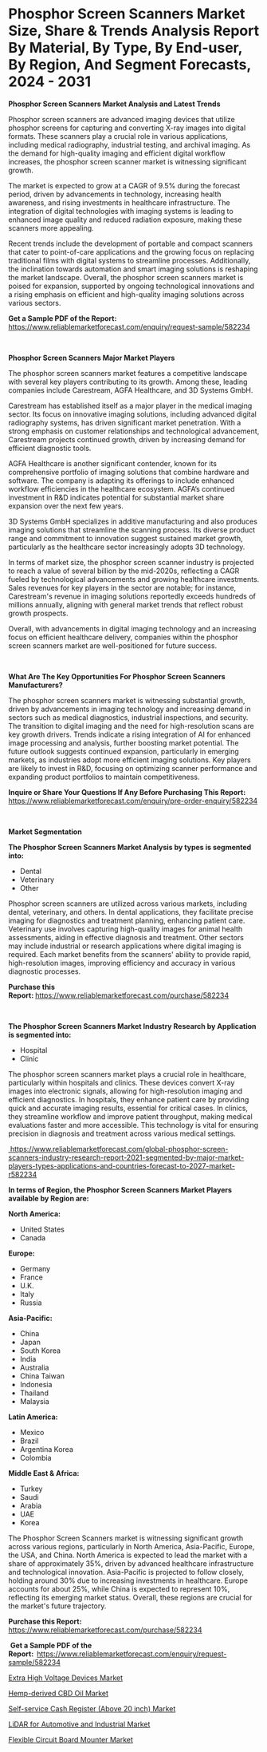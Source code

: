 <p><h1>Phosphor Screen Scanners Market Size, Share & Trends Analysis Report By Material, By Type, By End-user, By Region, And Segment Forecasts, 2024 - 2031</h1></p><p><strong>Phosphor Screen Scanners Market Analysis and Latest Trends</strong></p>
<p><p>Phosphor screen scanners are advanced imaging devices that utilize phosphor screens for capturing and converting X-ray images into digital formats. These scanners play a crucial role in various applications, including medical radiography, industrial testing, and archival imaging. As the demand for high-quality imaging and efficient digital workflow increases, the phosphor screen scanner market is witnessing significant growth. </p><p>The market is expected to grow at a CAGR of 9.5% during the forecast period, driven by advancements in technology, increasing health awareness, and rising investments in healthcare infrastructure. The integration of digital technologies with imaging systems is leading to enhanced image quality and reduced radiation exposure, making these scanners more appealing. </p><p>Recent trends include the development of portable and compact scanners that cater to point-of-care applications and the growing focus on replacing traditional films with digital systems to streamline processes. Additionally, the inclination towards automation and smart imaging solutions is reshaping the market landscape. Overall, the phosphor screen scanners market is poised for expansion, supported by ongoing technological innovations and a rising emphasis on efficient and high-quality imaging solutions across various sectors.</p></p>
<p><strong>Get a Sample PDF of the Report:&nbsp;</strong> <a href="https://www.reliablemarketforecast.com/enquiry/request-sample/582234?utm_campaign=1134&utm_medium=2&utm_source=Github&utm_content=ia&utm_term=12102024&utm_id=phosphor-screen-scanners">https://www.reliablemarketforecast.com/enquiry/request-sample/582234</a></p>
<p>&nbsp;</p>
<p><strong>Phosphor Screen Scanners Major Market Players</strong></p>
<p><p>The phosphor screen scanners market features a competitive landscape with several key players contributing to its growth. Among these, leading companies include Carestream, AGFA Healthcare, and 3D Systems GmbH.</p><p>Carestream has established itself as a major player in the medical imaging sector. Its focus on innovative imaging solutions, including advanced digital radiography systems, has driven significant market penetration. With a strong emphasis on customer relationships and technological advancement, Carestream projects continued growth, driven by increasing demand for efficient diagnostic tools.</p><p>AGFA Healthcare is another significant contender, known for its comprehensive portfolio of imaging solutions that combine hardware and software. The company is adapting its offerings to include enhanced workflow efficiencies in the healthcare ecosystem. AGFA’s continued investment in R&D indicates potential for substantial market share expansion over the next few years.</p><p>3D Systems GmbH specializes in additive manufacturing and also produces imaging solutions that streamline the scanning process. Its diverse product range and commitment to innovation suggest sustained market growth, particularly as the healthcare sector increasingly adopts 3D technology.</p><p>In terms of market size, the phosphor screen scanner industry is projected to reach a value of several billion by the mid-2020s, reflecting a CAGR fueled by technological advancements and growing healthcare investments. Sales revenues for key players in the sector are notable; for instance, Carestream's revenue in imaging solutions reportedly exceeds hundreds of millions annually, aligning with general market trends that reflect robust growth prospects.</p><p>Overall, with advancements in digital imaging technology and an increasing focus on efficient healthcare delivery, companies within the phosphor screen scanners market are well-positioned for future success.</p></p>
<p>&nbsp;</p>
<p><strong>What Are The Key Opportunities For Phosphor Screen Scanners Manufacturers?</strong></p>
<p><p>The phosphor screen scanners market is witnessing substantial growth, driven by advancements in imaging technology and increasing demand in sectors such as medical diagnostics, industrial inspections, and security. The transition to digital imaging and the need for high-resolution scans are key growth drivers. Trends indicate a rising integration of AI for enhanced image processing and analysis, further boosting market potential. The future outlook suggests continued expansion, particularly in emerging markets, as industries adopt more efficient imaging solutions. Key players are likely to invest in R&D, focusing on optimizing scanner performance and expanding product portfolios to maintain competitiveness.</p></p>
<p><strong>Inquire or Share Your Questions If Any Before Purchasing This Report:</strong> <a href="https://www.reliablemarketforecast.com/enquiry/pre-order-enquiry/582234?utm_campaign=1134&utm_medium=2&utm_source=Github&utm_content=ia&utm_term=12102024&utm_id=phosphor-screen-scanners">https://www.reliablemarketforecast.com/enquiry/pre-order-enquiry/582234</a></p>
<p>&nbsp;</p>
<p><strong>Market Segmentation</strong></p>
<p><strong>The Phosphor Screen Scanners Market Analysis by types is segmented into:</strong></p>
<p><ul><li>Dental</li><li>Veterinary</li><li>Other</li></ul></p>
<p><p>Phosphor screen scanners are utilized across various markets, including dental, veterinary, and others. In dental applications, they facilitate precise imaging for diagnostics and treatment planning, enhancing patient care. Veterinary use involves capturing high-quality images for animal health assessments, aiding in effective diagnosis and treatment. Other sectors may include industrial or research applications where digital imaging is required. Each market benefits from the scanners' ability to provide rapid, high-resolution images, improving efficiency and accuracy in various diagnostic processes.</p></p>
<p><strong>Purchase this Report:&nbsp;</strong><a href="https://www.reliablemarketforecast.com/purchase/582234?utm_campaign=1134&utm_medium=2&utm_source=Github&utm_content=ia&utm_term=12102024&utm_id=phosphor-screen-scanners">https://www.reliablemarketforecast.com/purchase/582234</a></p>
<p>&nbsp;</p>
<p><strong>The Phosphor Screen Scanners Market Industry Research by Application is segmented into:</strong></p>
<p><ul><li>Hospital</li><li>Clinic</li></ul></p>
<p><p>The phosphor screen scanners market plays a crucial role in healthcare, particularly within hospitals and clinics. These devices convert X-ray images into electronic signals, allowing for high-resolution imaging and efficient diagnostics. In hospitals, they enhance patient care by providing quick and accurate imaging results, essential for critical cases. In clinics, they streamline workflow and improve patient throughput, making medical evaluations faster and more accessible. This technology is vital for ensuring precision in diagnosis and treatment across various medical settings.</p></p>
<p><a href="https://www.reliablemarketforecast.com/global-phosphor-screen-scanners-industry-research-report-2021-segmented-by-major-market-players-types-applications-and-countries-forecast-to-2027-market-r582234?utm_campaign=1134&utm_medium=2&utm_source=Github&utm_content=ia&utm_term=12102024&utm_id=phosphor-screen-scanners">&nbsp;https://www.reliablemarketforecast.com/global-phosphor-screen-scanners-industry-research-report-2021-segmented-by-major-market-players-types-applications-and-countries-forecast-to-2027-market-r582234</a></p>
<p><strong>In terms of Region, the Phosphor Screen Scanners Market Players available by Region are:</strong></p>
<p>
    <p> <strong> North America: </strong>
        <ul>
            <li>United States</li>
            <li>Canada</li>
        </ul>
        </p> 
    <p> <strong> Europe: </strong>
        <ul>
            <li>Germany</li>
            <li>France</li>
            <li>U.K.</li>
            <li>Italy</li>
            <li>Russia</li>
        </ul>
        </p> 
    <p> <strong> Asia-Pacific: </strong>
        <ul>
            <li>China</li>
            <li>Japan</li>
            <li>South Korea</li>
            <li>India</li>
            <li>Australia</li>
            <li>China Taiwan</li>
            <li>Indonesia</li>
            <li>Thailand</li>
            <li>Malaysia</li>
        </ul>
        </p> 
    <p> <strong> Latin America: </strong>
        <ul>
            <li>Mexico</li>
            <li>Brazil</li>
            <li>Argentina Korea</li>
            <li>Colombia</li>
        </ul>
        </p> 
    <p> <strong> Middle East & Africa: </strong>
        <ul>
            <li>Turkey</li>
            <li>Saudi</li>
            <li>Arabia</li>
            <li>UAE</li>
            <li>Korea</li>
        </ul>
    </p>
    </p>
<p><p>The Phosphor Screen Scanners market is witnessing significant growth across various regions, particularly in North America, Asia-Pacific, Europe, the USA, and China. North America is expected to lead the market with a share of approximately 35%, driven by advanced healthcare infrastructure and technological innovation. Asia-Pacific is projected to follow closely, holding around 30% due to increasing investments in healthcare. Europe accounts for about 25%, while China is expected to represent 10%, reflecting its emerging market status. Overall, these regions are crucial for the market's future trajectory.</p></p>
<p><strong>Purchase this Report: </strong><a href="https://www.reliablemarketforecast.com/purchase/582234?utm_campaign=1134&utm_medium=2&utm_source=Github&utm_content=ia&utm_term=12102024&utm_id=phosphor-screen-scanners">https://www.reliablemarketforecast.com/purchase/582234</a></p>
<p>&nbsp;<strong>Get a Sample PDF of the Report:&nbsp;&nbsp;</strong><a href="https://www.reliablemarketforecast.com/enquiry/request-sample/582234?utm_campaign=1134&utm_medium=2&utm_source=Github&utm_content=ia&utm_term=12102024&utm_id=phosphor-screen-scanners">https://www.reliablemarketforecast.com/enquiry/request-sample/582234</a></p>
<p><strong></strong></p>
<p><p><a href="https://github.com/DRIVERKAPAUL/Market-Research-Report-List-1/blob/main/extra-high-voltage-devices-market.md?utm_campaign=1134&utm_medium=2&utm_source=Github&utm_content=ia&utm_term=12102024&utm_id=phosphor-screen-scanners">Extra High Voltage Devices Market</a></p><p><a href="https://github.com/cliffxbwergin/Market-Research-Report-List-1/blob/main/hemp-derived-cbd-oil-market.md?utm_campaign=1134&utm_medium=2&utm_source=Github&utm_content=ia&utm_term=12102024&utm_id=phosphor-screen-scanners">Hemp-derived CBD Oil Market</a></p><p><a href="https://www.linkedin.com/pulse/future-trajectory-self-service-cash-register-above-20-inch-market-hev2c?utm_campaign=1134&utm_medium=2&utm_source=Github&utm_content=ia&utm_term=12102024&utm_id=phosphor-screen-scanners">Self-service Cash Register (Above 20 inch) Market</a></p><p><a href="https://www.linkedin.com/pulse/exploring-lidar-automotive-industrial-market-dynamics-global-ummkf?utm_campaign=1134&utm_medium=2&utm_source=Github&utm_content=ia&utm_term=12102024&utm_id=phosphor-screen-scanners">LiDAR for Automotive and Industrial Market</a></p><p><a href="https://www.linkedin.com/pulse/exploring-flexible-circuit-board-mounter-market-dynamics-global-78mnc?utm_campaign=1134&utm_medium=2&utm_source=Github&utm_content=ia&utm_term=12102024&utm_id=phosphor-screen-scanners">Flexible Circuit Board Mounter Market</a></p></p>